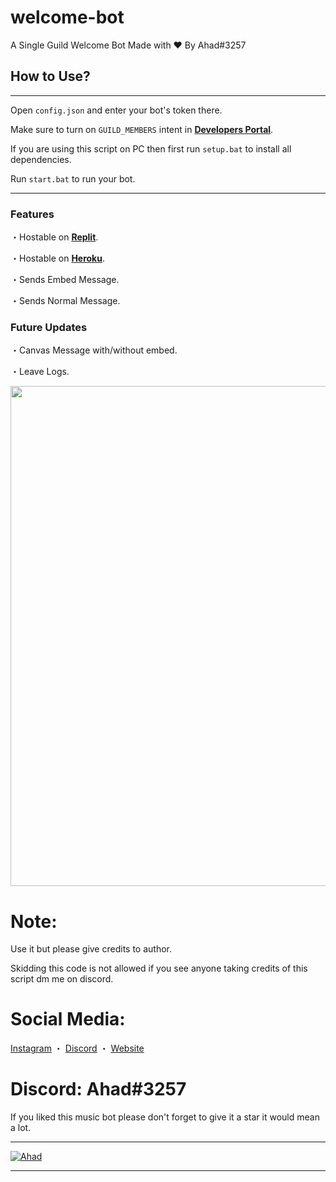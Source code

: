 # welcome-bot
A Single Guild Welcome Bot Made with ♥ By Ahad#3257

## How to Use?
***
Open `config.json` and enter your bot's token there.

Make sure to turn on `GUILD_MEMBERS` intent in **__[Developers Portal](https://discord.com/developers/applications)__**.

If you are using this script on PC then first run `setup.bat` to install all dependencies.

Run `start.bat` to run your bot.
***

### Features

・Hostable on **__[Replit](https://replit.com/@V-UNIT/welcome-bot)__**.

・Hostable on **__[Heroku](https://heroku.com)__**.

・Sends Embed Message.

・Sends Normal Message.

### Future Updates
・Canvas Message with/without embed.

・Leave Logs.

<p align="center"><img width="800px" src="https://cdn.discordapp.com/attachments/914513410312511498/995870583365582958/unknown.png"/></p>

# Note:
Use it but please give credits to author.

Skidding this code is not allowed if you see anyone taking credits of this script dm me on discord.

# Social Media:
[Instagram](https://www.instagram.com/ahadnoor._) ・
[Discord](https://discord.gg/Ncsc5pRNgf) ・
[Website](https://www.itscruel.cf/) 

# Discord: Ahad#3257
If you liked this music bot please don't forget to give it a star it would mean a lot.
***
[![Ahad](https://media.discordapp.net/attachments/914513217659756585/981694670612623360/unknown.png)](https://www.itscruel.cf)
***
